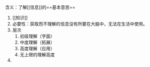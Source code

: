 含义：了解[[信息]]的==基本意思==

1. [[知识]]
2. 必要性：获取而不理解的信息没有所要在大脑中，无法在生活中使用。
3. 层次
	1. 初级理解（字面）
	2. 中度理解（拓展）
	3. 高度理解（应用）
	4. 无上限的理解高度
4. 